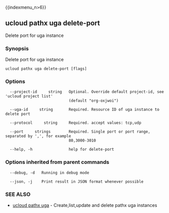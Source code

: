 {{indexmenu_n>6}}

## ucloud pathx uga delete-port

Delete port for uga instance

### Synopsis

Delete port for uga instance

```
ucloud pathx uga delete-port [flags]
```

### Options

```
  --project-id     string   Optional. Override default project-id, see 'ucloud project list'
                            (default "org-oxjwoi") 

  --uga-id     string       Required. Resource ID of uga instance to delete port 

  --protocol     string     Required. accept values: tcp,udp 

  --port     strings        Required. Single port or port range, separated by ',', for example
                            80,3000-3010 

  --help, -h                help for delete-port 

```

### Options inherited from parent commands

```
  --debug, -d   Running in debug mode 

  --json, -j    Print result in JSON format whenever possible 

```

### SEE ALSO

* [ucloud pathx uga](software/cli/cmd/ucloud/pathx/uga)	 - Create,list,update and delete pathx uga instances

